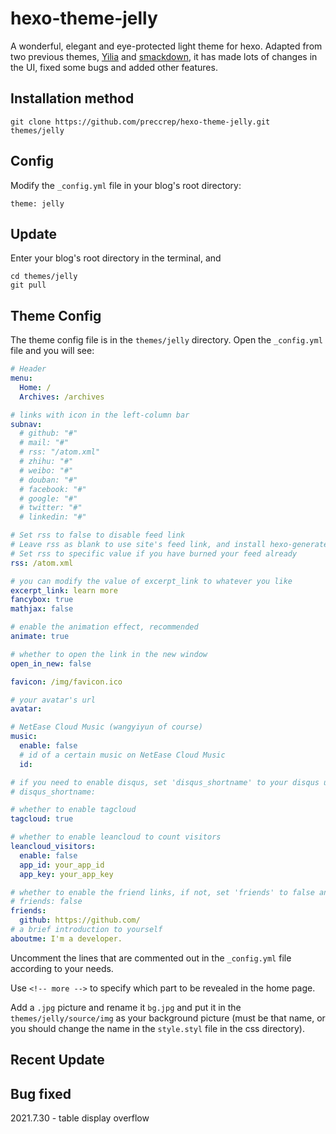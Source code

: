 # hexo-theme-jelly

 A wonderful, elegant and eye-protected light theme for hexo. Adapted from two previous themes, [Yilia](https://github.com/litten/hexo-theme-yilia) and [smackdown](https://github.com/smackgg/hexo-theme-smackdown), it has made lots of changes in the UI, fixed some bugs and added other features.

 ## Installation method

 ```
 git clone https://github.com/preccrep/hexo-theme-jelly.git themes/jelly
 ```

## Config

Modify the `_config.yml` file in your blog's root directory:

```
theme: jelly
```

## Update

Enter your blog's root directory in the terminal, and

```
cd themes/jelly
git pull
```

## Theme Config

The theme config file is in the `themes/jelly` directory. Open the `_config.yml` file and you will see:

```yaml
# Header
menu:
  Home: /
  Archives: /archives

# links with icon in the left-column bar
subnav:
  # github: "#"
  # mail: "#"
  # rss: "/atom.xml"
  # zhihu: "#"
  # weibo: "#"
  # douban: "#"
  # facebook: "#"
  # google: "#"
  # twitter: "#"
  # linkedin: "#"

# Set rss to false to disable feed link
# Leave rss as blank to use site's feed link, and install hexo-generate-feed
# Set rss to specific value if you have burned your feed already
rss: /atom.xml

# you can modify the value of excerpt_link to whatever you like
excerpt_link: learn more
fancybox: true
mathjax: false

# enable the animation effect, recommended
animate: true

# whether to open the link in the new window
open_in_new: false

favicon: /img/favicon.ico

# your avatar's url
avatar: 

# NetEase Cloud Music (wangyiyun of course)
music:
  enable: false
  # id of a certain music on NetEase Cloud Music
  id: 

# if you need to enable disqus, set 'disqus_shortname' to your disqus username
# disqus_shortname:

# whether to enable tagcloud
tagcloud: true

# whether to enable leancloud to count visitors
leancloud_visitors:
  enable: false
  app_id: your_app_id
  app_key: your_app_key

# whether to enable the friend links, if not, set 'friends' to false and do not add any link
# friends: false
friends:
  github: https://github.com/
# a brief introduction to yourself
aboutme: I'm a developer.

```

Uncomment the lines that are commented out in the `_config.yml` file according to your needs.

Use `<!-- more -->` to specify which part to be revealed in the home page.

Add a `.jpg` picture and rename it `bg.jpg` and put it in the `themes/jelly/source/img` as your background picture (must be that name, or you should change the name in the `style.styl` file in the css directory).

## Recent Update



## Bug fixed

2021.7.30 - table display overflow




